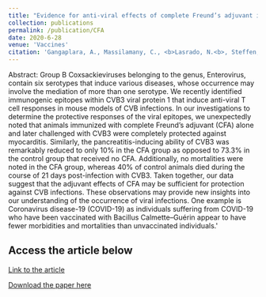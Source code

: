 ```yaml
---
title: "Evidence for anti-viral effects of complete Freund’s adjuvant in the mouse model of enterovirus infection"
collection: publications
permalink: /publication/CFA
date: 2020-6-28
venue: 'Vaccines'
citation: 'Gangaplara, A., Massilamany, C., <b>Lasrado, N.<b>, Steffen, D., Reddy, J., 2020. Evidence for anti-viral effects of complete Freund’s adjuvant in the mouse model of enterovirus infection. bioRxiv, 2020.2005.2027.120121.'
---
```

Abstract:
Group B Coxsackieviruses belonging to the genus, Enterovirus, contain six serotypes that induce various diseases, whose occurrence may involve the mediation of more than one serotype. We recently identified immunogenic epitopes within CVB3 viral protein 1 that induce anti-viral T cell responses in mouse models of CVB infections. In our investigations to determine the protective responses of the viral epitopes, we unexpectedly noted that animals immunized with complete Freund’s adjuvant (CFA) alone and later challenged with CVB3 were completely protected against myocarditis. Similarly, the pancreatitis-inducing ability of CVB3 was remarkably reduced to only 10% in the CFA group as opposed to 73.3% in the control group that received no CFA. Additionally, no mortalities were noted in the CFA group, whereas 40% of control animals died during the course of 21 days post-infection with CVB3. Taken together, our data suggest that the adjuvant effects of CFA may be sufficient for protection against CVB infections. These observations may provide new insights into our understanding of the occurrence of viral infections. One example is Coronavirus disease-19 (COVID-19) as individuals suffering from COVID-19 who have been vaccinated with Bacillus Calmette–Guérin appear to have fewer morbidities and mortalities than unvaccinated individuals.'

Access the article below
----
[Link to the article](https://www.biorxiv.org/content/10.1101/2020.05.27.120121v1)

[Download the paper here](http://ninaadlasrado.github.io/files/CFA.pdf)

